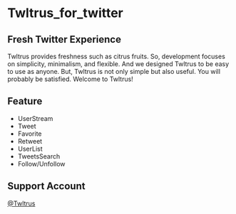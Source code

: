 # Twltrus_for_twitter
## Fresh Twitter Experience
Twltrus provides freshness such as citrus fruits. So, development focuses on simplicity, minimalism, and flexible. And we designed Twltrus to be easy to use as anyone. But, Twltrus is not only simple but also useful. You will probably be satisfied. Welcome to Twltrus!

## Feature
- UserStream
- Tweet
- Favorite
- Retweet
- UserList
- TweetsSearch
- Follow/Unfollow

## Support Account
[@Twltrus](https://twitter.com/Twltrus)
